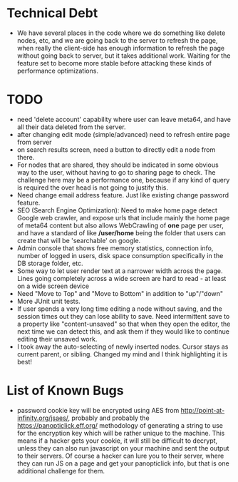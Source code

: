 # Technical Debt
* We have several places in the code where we do something like delete nodes, etc, and we are going back to the server to refresh the page, when really the client-side has enough information to refresh the page without going back to server, but it takes additional work. Waiting for the feature set to become more stable before attacking these kinds of performance optimizations.

# TODO
* need 'delete account' capability where user can leave meta64, and have all their data deleted from the server.
* after changing edit mode (simple/advanced) need to refresh entire page from server
* on search results screen, need a button to directly edit a node from there.
* For nodes that are shared, they should be indicated in some obvious way to the user, without having to go to sharing page to check. The challenge here may be a performance one, because if any kind of query is required the over head is not going to justify this.
* Need change email address feature. Just like existing change password feature.
* SEO (Search Engine Optimization): Need to make home page detect Google web crawler, and expose urls that include mainly the home page of meta64 content but also allows WebCrawling of **one** page per user, and have a standard of like **/user/home** being the folder that users can create that will be 'searchable' on google.
* Admin console that shows free memory statistics, connection info, number of logged in users, disk space consumption specifically in the DB storage folder, etc.
* Some way to let user render text at a narrower width across the page. Lines going completely across a wide screen are hard to read - at least on a wide screen device
* Need "Move to Top" and "Move to Bottom" in addition to "up"/"down"
* More JUnit unit tests.
* If user spends a very long time editing a node without saving, and the session times out they can lose ability to save. Need intermittent save to a property like "content-unsaved" so that when they open the editor, the next time we can detect this, and ask them if they would like to continue editing their unsaved work.
* I took away the auto-selecting of newly inserted nodes. Cursor stays as current parent, or sibling. Changed my mind and I think highlighting it is best!

# List of Known Bugs
* password cookie key will be encrypted using AES from http://point-at-infinity.org/jsaes/, probably and probably the https://panopticlick.eff.org/ methodology of generating a string to use for the encryption key which will be rather unique to the machine. This means if a hacker gets your cookie, it will still be difficult to decrypt, unless they can also run javascript on your machine and sent the output to their servers. Of course a hacker can lure you to their server, where they can run JS on a page and get your panopticlick info, but that is one additional challenge for them.

